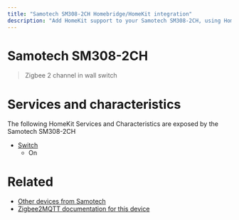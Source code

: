 ```yaml
---
title: "Samotech SM308-2CH Homebridge/HomeKit integration"
description: "Add HomeKit support to your Samotech SM308-2CH, using Homebridge, Zigbee2MQTT and homebridge-z2m."
---
```

<!---
This file has been GENERATED using src/docgen/docgen.ts
DO NOT EDIT THIS FILE MANUALLY!
-->
# Samotech SM308-2CH
> Zigbee 2 channel in wall switch


# Services and characteristics
The following HomeKit Services and Characteristics are exposed by
the Samotech SM308-2CH

* [Switch](../../switch.md)
  * On


# Related
* [Other devices from Samotech](../index.md#samotech)
* [Zigbee2MQTT documentation for this device](https://www.zigbee2mqtt.io/devices/SM308-2CH.html)